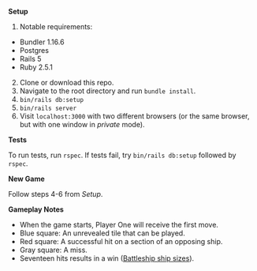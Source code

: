 **Setup**

1. Notable requirements:

* Bundler 1.16.6
* Postgres
* Rails 5
* Ruby 2.5.1

2. Clone or download this repo.
3. Navigate to the root directory and run `bundle install`.
4. `bin/rails db:setup`
5. `bin/rails server`
6. Visit `localhost:3000` with two different browsers (or the same browser, but with one window in _private_ mode).

**Tests**

To run tests, run `rspec`. If tests fail, try `bin/rails db:setup` followed by `rspec`.

**New Game**

Follow steps 4-6 from _Setup_.

**Gameplay Notes**

* When the game starts, Player One will receive the first move.
* Blue square: An unrevealed tile that can be played.
* Red square: A successful hit on a section of an opposing ship.
* Gray square: A miss.
* Seventeen hits results in a win ([Battleship ship sizes](https://en.wikipedia.org/wiki/Battleship_(game)#Description)).

